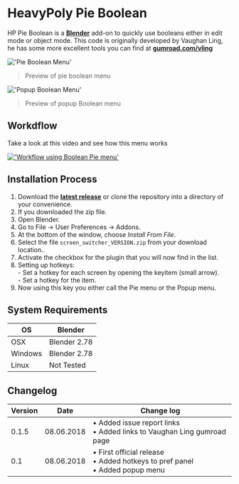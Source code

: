# HeavyPoly Pie Boolean

HP Pie Boolean is a <b>[Blender](https://www.blender.org)</b> add-on to quickly use booleans either in edit mode or object mode. This code is originally developed by Vaughan Ling, he has some more excellent tools you can find at <b>[gumroad.com/vling](https://gumroad.com/vling)</b>

!['Pie Boolean Menu'](https://raw.githubusercontent.com/wiki/schroef/heavypoly-pie-boolean/images/bool-pie-screenshot.png)
>Preview of pie boolean menu

!['Popup Boolean Menu'](https://raw.githubusercontent.com/wiki/schroef/heavypoly-pie-boolean/images/bool-wmmenu-screenshot.png)
>Preview of popup Boolean menu


## Workdflow

Take a look at this video and see how this menu works

[!['Workflow using Boolean Pie menu'](https://raw.githubusercontent.com/wiki/schroef/heavypoly-pie-boolean/images/boolpie-workflow-yt.png)](https://www.youtube.com/watch?v=dahqZJcAUCo&lc=z22oc3a4jx2qhrx0zacdp430qvgs4t5scbyyz01l3qhw03c010c.1528394487687276)

## Installation Process

1. Download the <b>[latest release](https://github.com/schroef/heavypoly-pie-boolean/releases/)</b> or clone the repository into a directory of your convenience.
2. If you downloaded the zip file.
3. Open Blender.
4. Go to File -> User Preferences -> Addons.
5. At the bottom of the window, choose *Install From File*.
6. Select the file `screen_switcher_VERSION.zip` from your download location..
7. Activate the checkbox for the plugin that you will now find in the list.
8. Setting up hotkeys:<br>- Set a hotkey for each screen by opening the keyitem (small arrow).<br>- Set a hotkey for the item.
8. Now using this key you either call the Pie menu or the Popup menu.


## System Requirements

| **OS** | **Blender** |
| ------------- | ------------- |
| OSX | Blender 2.78 |
| Windows | Blender 2.78 |
| Linux | Not Tested |


## Changelog

| **Version** | **Date** | **Change log** |
| ------------- | ------------- | ------------- |
| 0.1.5 | 08.06.2018 | • Added issue report links<br>• Added links to Vaughan Ling gumroad page
| 0.1 | 08.06.2018 | • First official release<br>• Added hotkeys to pref panel<br>• Added popup menu

<!--
- Fill in data
	-
	-
-->

